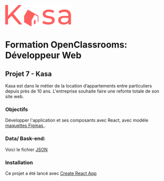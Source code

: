 ![Picture](https://github.com/AlanRouille/Projet_7_Kasa/blob/main/src/Assets/LOGO.png)

# Formation OpenClassrooms: Développeur Web

## Projet 7 - Kasa

Kasa est dans le métier de la location d’appartements entre particuliers depuis près de 10 ans. L'entreprise souhaite faire une refonte totale de son site web.

### Objectifs

Développer l'application et ses composants avec React, avec modéle [maquettes Figmas ](https://www.figma.com/file/bAnXDNqRKCRRP8mY2gcb5p/ARCHIVE-UI-Design-Kasa-FR?type=design&node-id=4-2&mode=design&t=KWSv97tVdgzqn8u0-0).

### Data/ Bask-end:

Voici le fichier [JSON](https://s3-eu-west-1.amazonaws.com/course.oc-static.com/projects/Front-End+V2/P9+React+1/logements.json)

### Installation

Ce projet a été lancé avec [Create React App](https://github.com/facebook/create-react-app)
